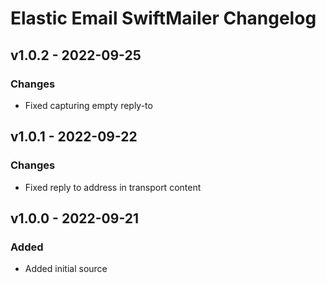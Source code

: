 # Elastic Email SwiftMailer Changelog

## v1.0.2 - 2022-09-25

### Changes

- Fixed capturing empty reply-to

## v1.0.1 - 2022-09-22

### Changes

- Fixed reply to address in transport content

## v1.0.0 - 2022-09-21

### Added

- Added initial source